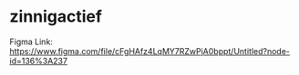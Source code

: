 # zinnigactief

Figma Link: https://www.figma.com/file/cFgHAfz4LqMY7RZwPjA0bppt/Untitled?node-id=136%3A237

